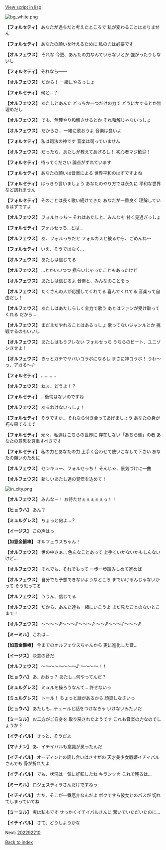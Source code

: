 [View script in lisp](../scripts/202292200.txt)

![bg_white.png](../images/backgrounds/bg_white.png)

**【フォルセティ】**
あなたが過ちだと考えたところで
私が変わることはありません

**【フォルセティ】**
あなたの願いを叶えるために
私の力は必要です

**【オルフェウス】**
それな
今更、あんたの力なんていらないとか
強がったりしないし

**【フォルセティ】**
それなら――

**【オルフェウス】**
だから！
一緒にやるっしょ

**【フォルセティ】**
何と…？

**【オルフェウス】**
あたしとあんた
どっちか一つだけの力で
どうにかするとか無理めだし

**【オルフェウス】**
でも、無理やり和解させるとか
それ和解じゃないっしょ

**【オルフェウス】**
だからさ…
一緒に歌おうよ
音楽は良いよ

**【フォルセティ】**
私は司法の神です
音楽は司っていません

**【オルフェウス】**
だったら、あたしが教えてあげるし！
初心者マジ歓迎！

**【フォルセティ】**
待ってください
論点がずれています

**【フォルセティ】**
あなたの願いは音楽による
世界平和のはずですよね

**【フォルセティ】**
はっきり言いましょう
あなたのやり方では永久に
平和な世界など訪れません

**【フォルセティ】**
そのことは長く歌い続けてきた
あなたが一番良く
理解しているはずですよ

**【オルフェウス】**
フォルセっち～
それはあたしと、みんなを
甘く見過ぎっしょ

**【フォルセティ】**
フォルセっち…とは…

**【オルフェウス】**
あ、フォルっちだと
フォルカスと被るから、ごめんね～

**【フォルセティ】**
いえ、そうではなく…

**【オルフェウス】**
あたしは信じてる

**【オルフェウス】**
…とかいいつつ
揺らいじゃったこともあったけど

**【オルフェウス】**
あたしは信じるよ
音楽と、みんなのことをっ

**【オルフェウス】**
たくさんの人が応援してくれてる
喜んでくれてる
音楽って自由だし！

**【オルフェウス】**
あたしはあたしらしく全力で歌う
あとはファンが受け取ってくれる
だから…

**【オルフェウス】**
まだまだやれることはあるっしょ
歌ってないジャンルとか
挑戦するのもいいし

**【オルフェウス】**
あたしはもうブレない
フォルセっち
うちらのビート、ユニゾンさせよ！

**【オルフェウス】**
きっとガチでヤバいコラボになるし
まさに神コラボ！
うわ～っ、アガる～♪

**【フォルセティ】**
…………

**【オルフェウス】**
ねぇ、どうよ！？

**【フォルセティ】**
…後悔はないのですね

**【オルフェウス】**
あるわけないっしょ！

**【フォルセティ】**
そうですか…
それなら付き合ってあげましょう
あなたの身が朽ち果てるまで

**【フォルセティ】**
元々、私達はこちらの世界に
存在しない「あちら側」の者
あなたの意思を尊重すべきです

**【フォルセティ】**
私の力とあなたの力
上手く合わせて使いこなして下さい
あなたの願いのために

**【オルフェウス】**
センキュー、フォルセっち！
そんじゃ、景気づけに一曲

**【オルフェウス】**
新しいあたし達の覚悟を込めて！

![in_city.png](../images/backgrounds/in_city.png)

**【オルフェウス】**
みんなー！
お待たせぇぇぇぇぇっ！！

**【ヒョウハ】**
あん？

**【ミュルグレス】**
ちょっと何よ…？

**【イージス】**
この声はっ

**【如意金箍棒】**
オルフェウスちゃん！

**【オルフェウス】**
世の中さぁ…
色んなことあって
上手くいかないかもしんないけど…

**【オルフェウス】**
それでも、それでもって
一歩一歩踏みしめて進めば

**【オルフェウス】**
自分でも予想できないようなところ
までいけるんじゃないかって
そう思ってる

**【オルフェウス】**
ううん、信じてる

**【オルフェウス】**
だから、あんた達も一緒にいこうよ
まだ見たことのないとこまで！

**【オルフェウス】**
～～～～♪～～～♪～～～♪
～～♪～～～♪～～～♪

**【ミーミル】**
これは…

**【如意金箍棒】**
今までのオルフェウスちゃんから
更に進化した音…

**【イージス】**
決意の音だ

**【オルフェウス】**
～～～～～～～～♪
～～～～！！

**【ヒョウハ】**
あ…おおっ？
あたし…何やってんだ？

**【ミュルグレス】**
ミュルを操ろうなんて…
許せないっ

**【ミュルグレス】**
トール！
ちょっと話があるから
顔貸しなさいっ

**【ヒョウハ】**
あたしも…テュールと話をつけなきゃ
いけないみたいだ

**【ミーミル】**
お二方がご自身を
取り戻されたようです
これも音楽の力なのでしょうか？

**【イチイバル】**
きっと、そうだよ

**【マナナン】**
あ、イチイバルも意識が戻ったんだ

**【イチイバル】**
オーディンとの話し合いはさすがの
天才美少女戦姫イチイバルさんでも
骨が折れたよ

**【イチイバル】**
でも、状況は一気に好転したね
キランッ☆
これで残るは…

**【ミーミル】**
ロジェスティラさんだけですねっ

**【イチイバル】**
ただ、そこが一番厄介なんだよ
ボクですら彼女とのパスが
切れてしまっていてね

**【ミーミル】**
実は私もです
せっかくイチイバルさんに
繋いでいただいたのに…

**【イチイバル】**
さて、どうしようかな


Next: [202292210](202292210.md)

[Back to index](index.md)
